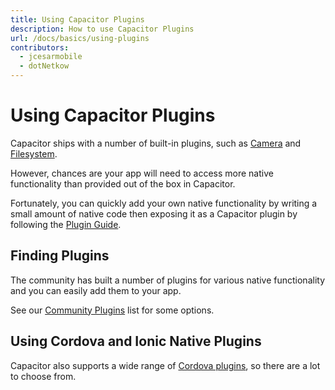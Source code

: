 ```yaml
---
title: Using Capacitor Plugins
description: How to use Capacitor Plugins
url: /docs/basics/using-plugins
contributors:
  - jcesarmobile
  - dotNetkow
---
```


# Using Capacitor Plugins

<p class="intro">Capacitor ships with a number of built-in plugins, such as <a href="https://capacitorjs.com/docs/apis/camera">Camera</a> and <a href="https://capacitorjs.com/docs/apis/filesystem">Filesystem</a>.</p>

<p class="intro">However, chances are your app will need to access more native functionality than provided out of the box in Capacitor.</p>

<p class="intro">Fortunately, you can quickly add your own native functionality by writing a small amount of native code then exposing it as a Capacitor plugin by following the <a href="/docs/plugins">Plugin Guide</a>.</p>

## Finding Plugins

The community has built a number of plugins for various native functionality and you can easily add them to your app.

See our [Community Plugins](/docs/community/plugins/) list for some options.

## Using Cordova and Ionic Native Plugins

Capacitor also supports a wide range of [Cordova plugins](/docs/cordova/using-cordova-plugins), so there are a lot to choose from.
